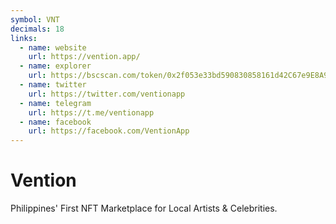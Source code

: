 ```yaml
---
symbol: VNT
decimals: 18
links:
  - name: website
    url: https://vention.app/
  - name: explorer
    url: https://bscscan.com/token/0x2f053e33bd590830858161d42C67e9E8A9390019
  - name: twitter
    url: https://twitter.com/ventionapp
  - name: telegram
    url: https://t.me/ventionapp
  - name: facebook
    url: https://facebook.com/VentionApp
---
```


# Vention

Philippines' First NFT Marketplace for Local Artists & Celebrities.
